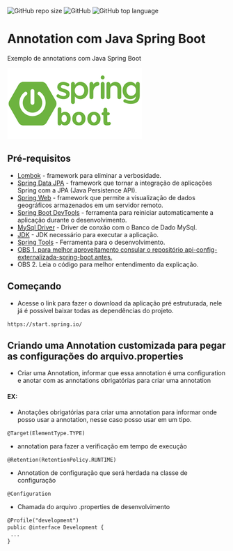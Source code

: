 ![GitHub repo size](https://img.shields.io/github/repo-size/JaimeDevS/api-crud-springboot?style=plastic)
![GitHub](https://img.shields.io/github/license/JaimeDevS/api-crud-springboot?style=plastic)
![GitHub top language](https://img.shields.io/github/languages/top/JaimeDevS/api-crud-springboot?style=plastic)

# Annotation com Java Spring Boot

Exemplo de annotations com Java Spring Boot

![spring](https://github.com/JaimeDevS/spring-boot-docker/blob/master/spring.png) 

## Pré-requisitos

* [Lombok](https://projectlombok.org/setup/maven "Lombok")  - framework para eliminar a verbosidade.
* [Spring Data JPA](https://spring.io/projects/spring-data-jpa "JPA")  - framework que tornar a integração de aplicações Spring com a JPA (Java Persistence API).  
* [Spring Web](https://mvnrepository.com/artifact/org.springframework/spring-web "Spring Web]")  - framework que permite a visualização de dados geográficos armazenados em um servidor remoto.
* [Spring Boot DevTools](https://docs.spring.io/spring-boot/docs/1.5.16.RELEASE/reference/html/using-boot-devtools.html "Docker hub")  - ferramenta para reiniciar automaticamente a aplicação durante o desenvolvimento.
* [MySql Driver](https://spring.io/guides/gs/accessing-data-mysql/ "MySql") - Driver de conxão com o Banco de Dado MySql.
* [JDK](https://www.oracle.com/br/java/technologies/downloads/#java17) - JDK necessário para executar a aplicação.
* [Spring Tools](https://spring.io/tools) - Ferramenta para o desenvolvimento.
* [OBS 1. para melhor aproveitamento consular o repositório api-config-externalizada-spring-boot antes.](https://github.com/JaimeMS/api-config-externalizada-spring-boot)
* OBS 2. Leia o código para melhor entendimento da explicação.

## Começando
- Acesse o link para fazer o download da aplicação pré estruturada, nele já é possível baixar todas as dependências do projeto.
```
https://start.spring.io/
```
## Criando uma Annotation customizada para pegar as configurações do arquivo.properties

- Criar uma Annotation, informar que essa annotation é uma configuration e anotar com as annotations obrigatórias para criar uma annotation

#### EX:

- Anotações obrigatórias para criar uma annotation para informar onde posso usar a annotation, nesse caso posso usar em um tipo. 
```
@Target(ElementType.TYPE)
```
- annotation para fazer a verificação em tempo de execução 
```
@Retention(RetentionPolicy.RUNTIME)
```
- Annotation de configuração que será herdada na classe de configuração 
```
@Configuration
```
- Chamada do arquivo .properties de desenvolvimento 
```
@Profile("development") 
public @interface Development { 
 ...
}
```
